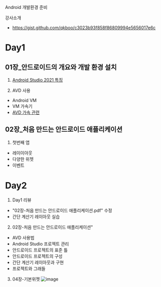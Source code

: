Android 개발환경 준비

강사소개

- https://gist.github.com/qkboo/c3023b93f858f86809994e5656017e6c

# Day1

## 01장\_안드로이드의 개요와 개발 환경 설치

1. [Android Studio 2021 특징](https://gist.github.com/qkboo/ccd5b4312d1163339b47d8e9f3aaf69f)

2. AVD 사용

- Android VM
- VM 가속기
- [AVD 가속 관련](https://gist.github.com/qkboo/38abd7d07a5e10635e0dacc5b309e5bb)

## 02장\_처음 만드는 안드로이드 애플리케이션

1. 첫번째 앱

- 레이이아웃
- 다양한 위젯
- 이벤트


# Day2

1. Day1 리뷰
 - "02장-처음 만드는 안드로이드 애플리케이션.pdf" 수정
 - 간단 계산기 레이아웃 실습

2. 02장-처음 만드는 안드로이드 애플리케이션"
  - AVD 사용법
  - Android Studio 프로젝트 관리
  - 안드로이드 프로젝트의 표준 틀
  - 안드로이드 프로젝트의 구성
  - 간단 계산기 레이아웃과 구현
  - 프로젝트와 그래들

3. 04장-기본위젯
![image](https://user-images.githubusercontent.com/1676624/180895754-c1184081-991f-457f-a7dc-86d59df69d6b.png)

